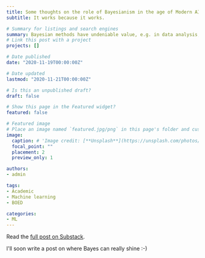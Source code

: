 ```yaml
---
title: Some thoughts on the role of Bayesianism in the age of Modern AI
subtitle: It works because it works.

# Summary for listings and search engines
summary: Bayesian methods have undeniable value, e.g. in data analysis, but they play a peripheral role in “Modern AI” (i.e. deep learning), which prioritises scalable, empirical approaches over theoretical grounding---a trend that is unlikely to change.
# Link this post with a project
projects: []

# Date published
date: "2020-11-19T00:00:00Z"

# Date updated
lastmod: "2020-11-21T00:00:00Z"

# Is this an unpublished draft?
draft: false

# Show this page in the Featured widget?
featured: false

# Featured image
# Place an image named `featured.jpg/png` in this page's folder and customize its options here.
image:
  caption: # 'Image credit: [**Unsplash**](https://unsplash.com/photos/CpkOjOcXdUY)'
  focal_point: ""
  placement: 2
  preview_only: 1

authors:
- admin

tags:
- Academic
- Machine learning
- BOED

categories:
- ML
---
```


Read the [full post on Substack](https://probapproxincorrect.substack.com/p/some-thoughts-on-the-role-of-bayesianism).

I'll soon write a post on where Bayes can really shine :-)
